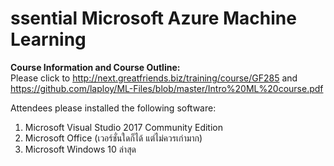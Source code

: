 # ssential Microsoft Azure Machine Learning

**Course Information and Course Outline:**  
Please click to http://next.greatfriends.biz/training/course/GF285
and https://github.com/laploy/ML-Files/blob/master/Intro%20ML%20course.pdf

Attendees please installed the following software:

1. Microsoft Visual Studio 2017 Community Edition 
2. Microsoft Office (เวอร์ชั่นใดก็ได้ แต่ไม่ควรเก่ามาก)
3. Microsoft Windows 10 ล่าสุด
